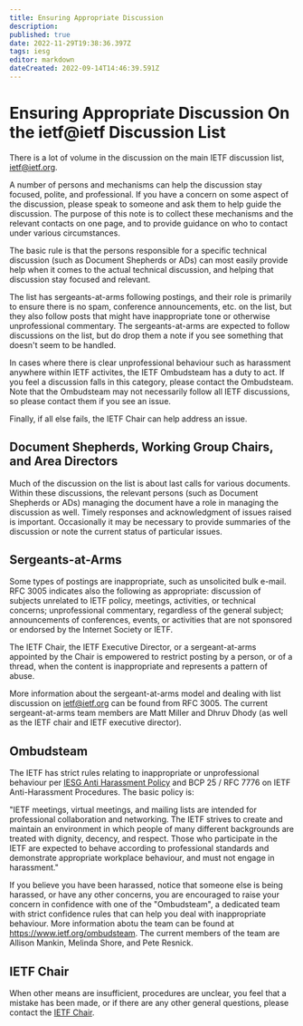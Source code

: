 ```yaml
---
title: Ensuring Appropriate Discussion
description: 
published: true
date: 2022-11-29T19:38:36.397Z
tags: iesg
editor: markdown
dateCreated: 2022-09-14T14:46:39.591Z
---
```


# Ensuring Appropriate Discussion On the ietf@ietf Discussion List 

There is a lot of volume in the discussion on the main IETF discussion list, ietf@ietf.org.

A number of persons and mechanisms can help the discussion stay focused, polite, and professional. If you have a concern on some aspect of the discussion, please speak to someone and ask them to help guide the discussion. The purpose of this note is to collect these mechanisms and the relevant contacts on one page, and to provide guidance on who to contact under various circumstances.

The basic rule is that the persons responsible for a specific technical discussion (such as Document Shepherds or ADs) can most easily provide help when it comes to the actual technical discussion, and helping that discussion stay focused and relevant.

The list has sergeants-at-arms following postings, and their role is primarily to ensure there is no spam, conference announcements, etc. on the list, but they also follow posts that might have inappropriate tone or otherwise unprofessional commentary. The sergeants-at-arms are expected to follow discussions on the list, but do drop them a note if you see something that doesn't seem to be handled.

In cases where there is clear unprofessional behaviour such as harassment anywhere within IETF activites, the IETF Ombudsteam has a duty to act. If you feel a discussion falls in this category, please contact the Ombudsteam. Note that the Ombudsteam may not necessarily follow all IETF discussions, so please contact them if you see an issue.

Finally, if all else fails, the IETF Chair can help address an issue.

## Document Shepherds, Working Group Chairs, and Area Directors 

Much of the discussion on the list is about last calls for various documents. Within these discussions, the relevant persons (such as Document Shepherds or ADs) managing the document have a role in managing the discussion as well. Timely responses and acknowledgment of issues raised is important. Occasionally it may be necessary to provide summaries of the discussion or note the current status of particular issues.

## Sergeants-at-Arms 

Some types of postings are inappropriate, such as unsolicited bulk e-mail. RFC 3005 indicates also the following as appropriate: discussion of subjects unrelated to IETF policy, meetings, activities, or technical concerns; unprofessional commentary, regardless of the general subject; announcements of conferences, events, or activities that are not sponsored or endorsed by the Internet Society or IETF.

The IETF Chair, the IETF Executive Director, or a sergeant-at-arms appointed by the Chair is empowered to restrict posting by a person, or of a thread, when the content is inappropriate and represents a pattern of abuse. 

More information about the sergeant-at-arms model and dealing with list discussion on ietf@ietf.org can be found from RFC 3005. The current sergeant-at-arms team members are Matt Miller and Dhruv Dhody (as well as the IETF chair and IETF executive director).

## Ombudsteam 

The IETF has strict rules relating to inappropriate or unprofessional behaviour per [IESG Anti Harassment Policy](http://ietf.org/iesg/statement/ietf-anti-harassment-policy.html) and BCP 25 / RFC 7776 on IETF Anti-Harassment Procedures. The basic policy is:

"IETF meetings, virtual meetings, and mailing lists are intended for professional collaboration and networking. The IETF strives to create and maintain an environment in which people of many different backgrounds are treated with dignity, decency, and respect. Those who participate in the IETF are expected to behave according to professional standards and demonstrate appropriate workplace behaviour, and must not engage in harassment."

If you believe you have been harassed, notice that someone else is being harassed, or have any other concerns, you are encouraged to raise your concern in confidence with one of the "Ombudsteam", a dedicated team with strict confidence rules that can help you deal with inappropriate behaviour. More information abotu the team can be found at https://www.ietf.org/ombudsteam. The current members of the team are Allison Mankin, Melinda Shore, and Pete Resnick.

## IETF Chair

When other means are insufficient, procedures are unclear, you feel that a mistake has been made, or if there are any other general questions, please contact the [IETF Chair](mailto:chair@ietf.org).

